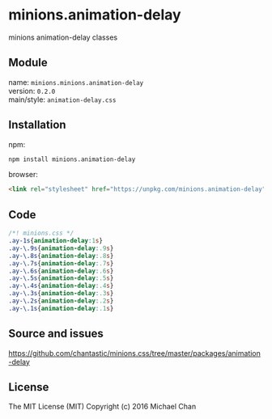 # minions.animation-delay
minions animation-delay classes

## Module
name: `minions.minions.animation-delay`  
version: `0.2.0`  
main/style: `animation-delay.css`  

## Installation
npm:
```bash
npm install minions.animation-delay
```

browser:
```html
<link rel="stylesheet" href="https://unpkg.com/minions.animation-delay" />
```

## Code
```css
/*! minions.css */
.ay-1s{animation-delay:1s}
.ay-\.9s{animation-delay:.9s}
.ay-\.8s{animation-delay:.8s}
.ay-\.7s{animation-delay:.7s}
.ay-\.6s{animation-delay:.6s}
.ay-\.5s{animation-delay:.5s}
.ay-\.4s{animation-delay:.4s}
.ay-\.3s{animation-delay:.3s}
.ay-\.2s{animation-delay:.2s}
.ay-\.1s{animation-delay:.1s}

```

## Source and issues

https://github.com/chantastic/minions.css/tree/master/packages/animation-delay

## License

The MIT License (MIT)
Copyright (c) 2016 Michael Chan